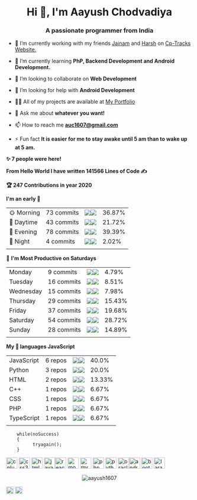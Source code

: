 <h1 align="center">Hi 👋, I'm Aayush Chodvadiya</h1>
<h3 align="center">A passionate programmer from India</h3>



- 🔭 I’m currently working with my friends [Jainam](https://github.com/th3c0d3br34ker) and [Harsh](https://github.com/harshkanani014) on [Cp-Tracks Website.](https://cp-tracks.netlify.app/#/) 

- 🌱 I’m currently learning **PhP, Backend Development and Android Development.**

- 👯 I’m looking to collaborate on **Web Development**

- 🤔 I’m looking for help with **Android Development**

- 👨‍💻 All of my projects are available at [My Portfolio](https://aayush1607.github.io/Portfolio/)

- 💬 Ask me about **whatever you want!**

- 📫 How to reach me **auc1607@gmail.com**

- ⚡ Fun fact **It is easier for me to stay awake until 5 am than to wake up at 5 am.**

<!--START_SECTION_PROFILE_VIEWS:readme-info-->
**✨ 7 people were here!**


<!--END_SECTION_PROFILE_VIEWS:readme-info-->
<!--START_SECTION_LINES_OF_CODE:readme-info-->
**From Hello World I have written 141566 Lines of Code ✍️**


<!--END_SECTION_LINES_OF_CODE:readme-info-->
<!--START_CONTRIBUTIONS:readme-info-->
**🏆 247 Contributions in year 2020**


<!--END_CONTRIBUTIONS:readme-info-->
<!--START_SECTION_DAILY_COMMIT:readme-info-->
**I'm an early 🐤** 

| | | | |
| --- | --- | --- | --- |
|🌞 Morning                |73 commits          |![](https://via.placeholder.com/148x22/000000/000000?text=+)![](https://via.placeholder.com/252x22/b8b8b8/b8b8b8?=text=+)|36.87%|
|🌆 Daytime                |43 commits          |![](https://via.placeholder.com/88x22/000000/000000?text=+)![](https://via.placeholder.com/312x22/b8b8b8/b8b8b8?=text=+)|21.72%|
|🌃 Evening                |78 commits          |![](https://via.placeholder.com/156x22/000000/000000?text=+)![](https://via.placeholder.com/244x22/b8b8b8/b8b8b8?=text=+)|39.39%|
|🌙 Night                  |4 commits           |![](https://via.placeholder.com/8x22/000000/000000?text=+)![](https://via.placeholder.com/392x22/b8b8b8/b8b8b8?=text=+)|2.02%|
| | | | |

<!--END_SECTION_DAILY_COMMIT:readme-info-->
<!--START_SECTION_WEEKLY_COMMIT:readme-info-->
📅 **I'm Most Productive on Saturdays** 

| | | | |
| --- | --- | --- | --- |
|Monday                   |9 commits           |![](https://via.placeholder.com/20x22/000000/000000?text=+)![](https://via.placeholder.com/380x22/b8b8b8/b8b8b8?=text=+)|4.79%|
|Tuesday                  |16 commits          |![](https://via.placeholder.com/36x22/000000/000000?text=+)![](https://via.placeholder.com/364x22/b8b8b8/b8b8b8?=text=+)|8.51%|
|Wednesday                |15 commits          |![](https://via.placeholder.com/32x22/000000/000000?text=+)![](https://via.placeholder.com/368x22/b8b8b8/b8b8b8?=text=+)|7.98%|
|Thursday                 |29 commits          |![](https://via.placeholder.com/60x22/000000/000000?text=+)![](https://via.placeholder.com/340x22/b8b8b8/b8b8b8?=text=+)|15.43%|
|Friday                   |37 commits          |![](https://via.placeholder.com/80x22/000000/000000?text=+)![](https://via.placeholder.com/320x22/b8b8b8/b8b8b8?=text=+)|19.68%|
|Saturday                 |54 commits          |![](https://via.placeholder.com/116x22/000000/000000?text=+)![](https://via.placeholder.com/284x22/b8b8b8/b8b8b8?=text=+)|28.72%|
|Sunday                   |28 commits          |![](https://via.placeholder.com/60x22/000000/000000?text=+)![](https://via.placeholder.com/340x22/b8b8b8/b8b8b8?=text=+)|14.89%|
| | | | |

<!--END_SECTION_WEEKLY_COMMIT:readme-info-->
<!--START_SECTION_LANGUAGE:readme-info-->
**My 💖 languages JavaScript** 

| | | | |
| --- | --- | --- | --- |
|JavaScript               |6 repos|             ![](https://via.placeholder.com/160x22/000000/000000?text=+)![](https://via.placeholder.com/240x22/b8b8b8/b8b8b8?=text=+)|40.0%|
|Python                   |3 repos|             ![](https://via.placeholder.com/80x22/000000/000000?text=+)![](https://via.placeholder.com/320x22/b8b8b8/b8b8b8?=text=+)|20.0%|
|HTML                     |2 repos|             ![](https://via.placeholder.com/52x22/000000/000000?text=+)![](https://via.placeholder.com/348x22/b8b8b8/b8b8b8?=text=+)|13.33%|
|C++                      |1 repos|             ![](https://via.placeholder.com/28x22/000000/000000?text=+)![](https://via.placeholder.com/372x22/b8b8b8/b8b8b8?=text=+)|6.67%|
|CSS                      |1 repos|             ![](https://via.placeholder.com/28x22/000000/000000?text=+)![](https://via.placeholder.com/372x22/b8b8b8/b8b8b8?=text=+)|6.67%|
|PHP                      |1 repos|             ![](https://via.placeholder.com/28x22/000000/000000?text=+)![](https://via.placeholder.com/372x22/b8b8b8/b8b8b8?=text=+)|6.67%|
|TypeScript               |1 repos|             ![](https://via.placeholder.com/28x22/000000/000000?text=+)![](https://via.placeholder.com/372x22/b8b8b8/b8b8b8?=text=+)|6.67%|
| | | | |

<!--END_SECTION_LANGUAGE:readme-info-->



```
    while(noSuccess)
    {
          tryagain();
    } 
```

<p align="left"><img src="https://devicons.github.io/devicon/devicon.git/icons/cplusplus/cplusplus-original.svg" alt="cplusplus" width="30" height="30"/> <img src="https://devicons.github.io/devicon/devicon.git/icons/css3/css3-original-wordmark.svg" alt="css3" width="30" height="30"/> <img src="https://devicons.github.io/devicon/devicon.git/icons/html5/html5-original-wordmark.svg" alt="html5" width="30" height="30"/> <img src="https://devicons.github.io/devicon/devicon.git/icons/javascript/javascript-original.svg" alt="javascript" width="30" height="30"/><img src="https://devicons.github.io/devicon/devicon.git/icons/react/react-original-wordmark.svg" alt="react" width="30" height="30"/> <img src="https://devicons.github.io/devicon/devicon.git/icons/mongodb/mongodb-original-wordmark.svg" alt="mongodb" width="30" height="30"/> <img src="https://devicons.github.io/devicon/devicon.git/icons/mysql/mysql-original-wordmark.svg" alt="mysql" width="30" height="30"/> <img src="https://devicons.github.io/devicon/devicon.git/icons/php/php-original.svg" alt="php" width="30" height="30"/> <img src="https://devicons.github.io/devicon/devicon.git/icons/python/python-original-wordmark.svg" alt="python" width="30" height="30"/> <img src="https://devicons.github.io/devicon/devicon.git/icons/oracle/oracle-original.svg" alt="oracle" width="30" height="30"/><img src="https://devicons.github.io/devicon/devicon.git/icons/android/android-original-wordmark.svg" alt="android" width="30" height="30"/> <img src="https://devicons.github.io/devicon/devicon.git/icons/bootstrap/bootstrap-plain.svg" alt="bootstrap" width="30" height="30"/>  <img src="https://devicons.github.io/devicon/devicon.git/icons/laravel/laravel-plain-wordmark.svg" alt="laravel" width="30" height="30"/> </p><p align="center"> <img src="https://github-readme-stats.vercel.app/api?username=aayush1607&show_icons=true&theme=highcontrast" alt="aayush1607" /> </p>

<p align="center">
    
 
 
<a href="https://linkedin.com/in/aayush-chodvadiya" target="blank"><img align="center" src="https://cdn.jsdelivr.net/npm/simple-icons@3.0.1/icons/linkedin.svg" alt="aayush-chodvadiya" height="20" width="20" /></a>
<a href="https://instagram.com/aayushchodvadiya_07" target="blank"><img align="center" src="https://cdn.jsdelivr.net/npm/simple-icons@3.0.1/icons/instagram.svg" alt="aayushchodvadiya_07" height="20" width="20" /></a>
</p>


